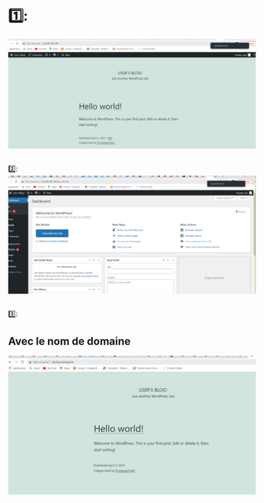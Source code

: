 # 1️⃣: 

![image](one.PNG)
```

```

2️⃣:
![image](two.PNG)
```

```

3️⃣:
## Avec le nom de domaine
![image](aks.PNG)
```
```
